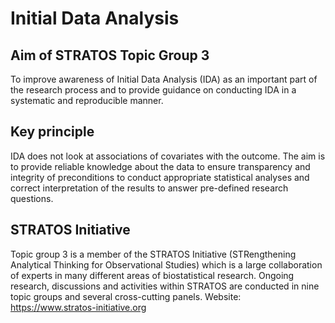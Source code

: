 # Initial Data Analysis

## Aim of STRATOS Topic Group 3
To improve awareness of Initial Data Analysis (IDA) as an important part of the research process and to provide guidance on conducting IDA in a systematic and reproducible manner. 

## Key principle
IDA does not look at associations of covariates with the outcome. The aim is to provide reliable knowledge about the data to ensure transparency and integrity of preconditions to conduct appropriate statistical analyses and correct interpretation of the results to answer pre-defined research questions.

## STRATOS Initiative
Topic group 3 is a member of the STRATOS Initiative (STRengthening Analytical Thinking for Observational Studies) which is a large collaboration of experts in many different areas of biostatistical research. Ongoing research, discussions and activities within STRATOS are conducted in nine topic groups and several cross-cutting panels. Website: https://www.stratos-initiative.org
